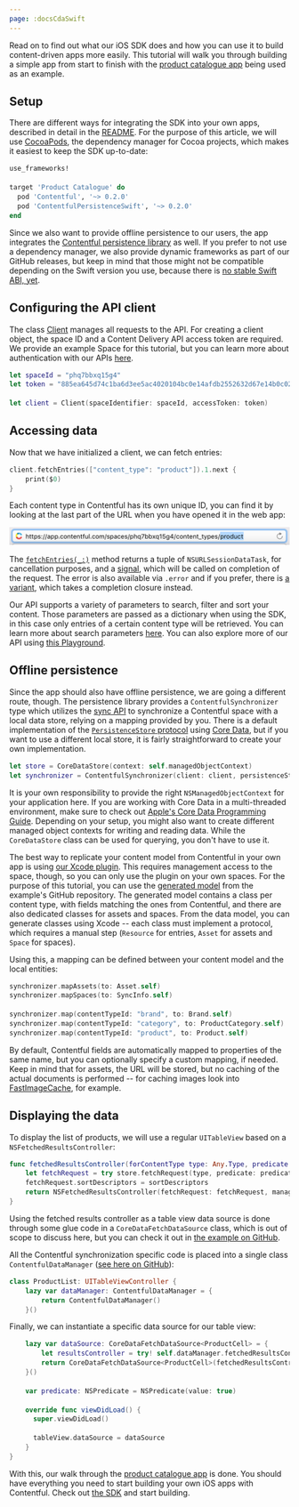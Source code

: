 ```yaml
---
page: :docsCdaSwift
---
```


Read on to find out what our iOS SDK does and how you can use it to build content-driven apps more easily. This tutorial will walk you through building a simple app from start to finish with the [product catalogue app][1] being used as an example.

## Setup

There are different ways for integrating the SDK into your own apps, described in detail in the [README][2]. For the purpose of this article, we will use [CocoaPods][3], the dependency manager for Cocoa projects, which makes it easiest to keep the SDK up-to-date:

~~~ ruby
use_frameworks!

target 'Product Catalogue' do
  pod 'Contentful', '~> 0.2.0'
  pod 'ContentfulPersistenceSwift', '~> 0.2.0'
end
~~~

Since we also want to provide offline persistence to our users, the app integrates the [Contentful persistence library][4] as well. If you prefer to not use a dependency manager, we also provide dynamic frameworks as part of our GitHub releases, but keep in mind that those might not be compatible depending on the Swift version you use, because there is [no stable Swift ABI, yet][5].

## Configuring the API client

The class [Client][6] manages all requests to the API. For creating a client object, the space ID and a Content Delivery API access token are required. We provide an example Space for this tutorial, but you can learn more about authentication with our APIs [here][7].

~~~ swift
let spaceId = "phq7bbxq15g4"
let token = "885ea645d74c1ba6d3ee5ac4020104bc0e14afdb2552632d67e14b0c02fc06e6"

let client = Client(spaceIdentifier: spaceId, accessToken: token)
~~~

## Accessing data

Now that we have initialized a client, we can fetch entries:

~~~ swift
client.fetchEntries(["content_type": "product"]).1.next {
    print($0)
}
~~~

Each content type in Contentful has its own unique ID, you can find it by looking at the last part of the URL when you have opened it in the web app:

![](content-type-id.png)

The [`fetchEntries(_:)`][8] method returns a tuple of `NSURLSessionDataTask`, for cancellation purposes, and a [signal][10], which will be called on completion of the request. The error is also available via `.error` and if you prefer, there is [a variant][9], which takes a completion closure instead.

Our API supports a variety of parameters to search, filter and sort your content. Those parameters are passed as a dictionary when using the SDK, in this case only entries of a certain content type will be retrieved. You can learn more about search parameters [here][20]. You can also explore more of our API using [this Playground][12].

## Offline persistence

Since the app should also have offline persistence, we are going a different route, though. The persistence library provides a `ContentfulSynchronizer` type which utilizes the [sync API][13] to synchronize a Contentful space with a local data store, relying on a mapping provided by you. There is a default implementation of the [`PersistenceStore` protocol][15] using [Core Data][14], but if you want to use a different local store, it is fairly straightforward to create your own implementation.

~~~ swift
let store = CoreDataStore(context: self.managedObjectContext)
let synchronizer = ContentfulSynchronizer(client: client, persistenceStore: store)
~~~

It is your own responsibility to provide the right `NSManagedObjectContext` for your application here. If you are working with Core Data in a multi-threaded environment, make sure to check out [Apple's Core Data Programming Guide][16]. Depending on your setup, you might also want to create different managed object contexts for writing and reading data. While the `CoreDataStore` class can be used for querying, you don't have to use it.

The best way to replicate your content model from Contentful in your own app is using [our Xcode plugin][17]. This requires management access to the space, though, so you can only use the plugin on your own spaces. For the purpose of this tutorial, you can use the [generated model][18] from the example's GitHub repository. The generated model contains a class per content type, with fields matching the ones from Contentful, and there are also dedicated classes for assets and spaces. From the data model, you can generate classes using Xcode -- each class must implement a protocol, which requires a manual step (`Resource` for entries, `Asset` for assets and `Space` for spaces).

Using this, a mapping can be defined between your content model and the local entities:

~~~ swift
synchronizer.mapAssets(to: Asset.self)
synchronizer.mapSpaces(to: SyncInfo.self)

synchronizer.map(contentTypeId: "brand", to: Brand.self)
synchronizer.map(contentTypeId: "category", to: ProductCategory.self)
synchronizer.map(contentTypeId: "product", to: Product.self)
~~~

By default, Contentful fields are automatically mapped to properties of the same name, but you can optionally specify a custom mapping, if needed. Keep in mind that for assets, the URL will be stored, but no caching of the actual documents is performed -- for caching images look into [FastImageCache][19], for example.

## Displaying the data

To display the list of products, we will use a regular `UITableView` based on a `NSFetchedResultsController`:

~~~ swift
func fetchedResultsController(forContentType type: Any.Type, predicate: NSPredicate, sortDescriptors: [NSSortDescriptor]) throws -> NSFetchedResultsController {
    let fetchRequest = try store.fetchRequest(type, predicate: predicate)
    fetchRequest.sortDescriptors = sortDescriptors
    return NSFetchedResultsController(fetchRequest: fetchRequest, managedObjectContext: managedObjectContext, sectionNameKeyPath: nil, cacheName: nil)
}
~~~

Using the fetched results controller as a table view data source is done through some glue code in a `CoreDataFetchDataSource` class, which is out of scope to discuss here, but you can check it out in [the example on GitHub][20].

All the Contentful synchronization specific code is placed into a single class `ContentfulDataManager` ([see here on GitHub][21]):

~~~ swift
class ProductList: UITableViewController {
    lazy var dataManager: ContentfulDataManager = {
        return ContentfulDataManager()
    }()
~~~

Finally, we can instantiate a specific data source for our table view:

~~~ swift
    lazy var dataSource: CoreDataFetchDataSource<ProductCell> = {
        let resultsController = try! self.dataManager.fetchedResultsController(forContentType: Product.self, predicate: self.predicate, sortDescriptors: [NSSortDescriptor(key: "productName", ascending: true)])
        return CoreDataFetchDataSource<ProductCell>(fetchedResultsController: resultsController, tableView: self.tableView)
    }()

    var predicate: NSPredicate = NSPredicate(value: true)

    override func viewDidLoad() {
      super.viewDidLoad()

      tableView.dataSource = dataSource
    }
}
~~~

With this, our walk through the [product catalogue app][1] is done. You should have everything you need to start building your own iOS apps with Contentful. Check out [the SDK][22] and start building.


[1]: https://github.com/contentful/product-catalogue-swift
[2]: https://github.com/contentful/contentful.swift#installation
[3]: https://cocoapods.org
[4]: https://github.com/contentful/contentful-persistence.swift
[5]: https://developer.apple.com/swift/blog/?id=2
[6]: http://cocoadocs.org/docsets/Contentful/0.2.1/Classes/Client.html
[7]: /developers/docs/references/authentication/
[8]: http://cocoadocs.org/docsets/Contentful/0.2.1/Classes/Client.html#/s:FC10Contentful6Client12fetchEntriesFTGVs10DictionarySSPs9AnyObject___TGSqCSo20NSURLSessionDataTask_GC12Interstellar6SignalGVS_5ArrayVS_5Entry___
[9]: http://cocoadocs.org/docsets/Contentful/0.2.1/Classes/Client.html#/s:FC10Contentful6Client12fetchEntriesFTGVs10DictionarySSPs9AnyObject__10completionFGO12Interstellar6ResultGVS_5ArrayVS_5Entry__T__GSqCSo20NSURLSessionDataTask_
[10]: http://cocoadocs.org/docsets/Interstellar/1.4.0/Classes/Signal.html
[11]: /developers/docs/references/content-delivery-api/#/reference/search-parameters
[12]: https://github.com/contentful/ContentfulPlayground
[13]: developers/docs/concepts/sync/
[14]: https://developer.apple.com/library/content/documentation/Cocoa/Conceptual/CoreData/index.html
[15]: http://cocoadocs.org/docsets/ContentfulPersistenceSwift/0.2.0/Protocols/PersistenceStore.html
[16]: https://developer.apple.com/library/content/documentation/Cocoa/Conceptual/CoreData/Concurrency.html
[17]: /developers/docs/ios/tutorials/using-contentful-xcode-plugin/
[18]: https://github.com/contentful/product-catalogue-swift/tree/master/Resources/Product%20Catalogue.xcdatamodeld
[19]: https://github.com/path/FastImageCache
[20]: https://github.com/contentful/product-catalogue-swift/blob/master/Code/DataSource.swift
[21]: https://github.com/contentful/product-catalogue-swift/blob/master/Code/ContentfulDataManager.swift
[22]: https://github.com/contentful/contentful.swift
